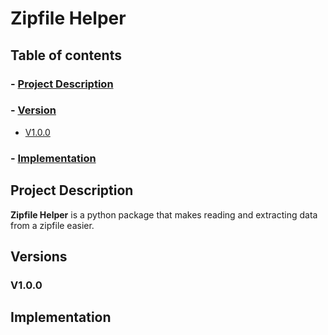 # Zipfile Helper

## Table of contents
### - [Project Description](#project-description)
### - [Version](#versions)
- [V1.0.0](#100)
### - [Implementation](#implementation)

## Project Description
**Zipfile Helper** is a python package that makes reading and extracting data from a zipfile easier. 

## Versions
### V1.0.0

## Implementation